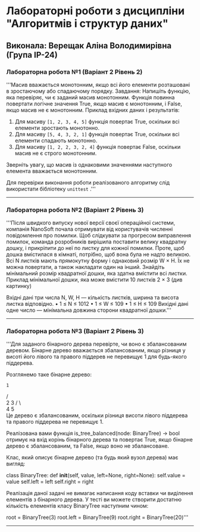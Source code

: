 # Лабораторні роботи з дисципліни "Алгоритмів і структур даних"

## Виконала: Верещак Аліна Володимирівна (Група ІР-24)

### Лабораторна робота №1 (Варіант 2 Рівень 2)

'''Масив вважається монотонним, якщо всі його елементи розташовані в зростаючому або спадаючому порядку.
Завдання: Напишіть функцію, яка перевіряє, чи є заданий масив монотонним. 
Функція повинна повертати логічне значення True, якщо масив є монотонним, і False, якщо масив не є монотонним.
Приклад вхідних даних і результатів:

1. Для масиву `[1, 2, 3, 4, 5]` функція повертає True, оскільки всі елементи зростають монотонно.
2. Для масиву `[5, 4, 3, 2, 1]` функція повертає True, оскільки всі елементи спадають монотонно.
3. Для масиву `[1, 2, 2, 3, 2, 4]` функція повертає False, оскільки масив не є строго монотонним.

Зверніть увагу, що масив із однаковими значеннями наступного елемента вважається монотонним.

Для перевірки виконання роботи реалізованого алгоритму слід використати бібліотеку `unittest` .'''

***
### Лабораторна робота №2 (Варіант 2 Рівень 3)
'''Пiсля швидкого випуску нової версiї своєї операцiйної системи, компанiя NanoSoft
почала отримувати вiд користувачiв численнi повiдомлення про помилки. Щоб
слiдкувати за прогресом виправлення помилок, команда розробникiв вирiшила поставити
велику квадратну дошку, i прикрiпити до неї по листку для кожної помилки. Проте,
щоб дошка вмiстилася в кiмнатi, потрiбно, щоб вона була не надто великою.
Всi N листкiв мають прямокутну форму i однаковий розмiр W × H. Їх не можна
повертати, а також накладати один на iнший.
Знайдiть мiнiмальний розмiр квадратної дошки, яка здатна вмiстити всi листки.
Приклад мiнiмальної дошки, яка може вмiстити 10 листкiв 2 × 3 (див картинку)

Вхiднi данi
три числа N, W, H — кiлькiсть листкiв, ширина та висота листка вiдповiдно.
• 1 ≤ N ≤ 1012
• 1 ≤ W ≤ 109
• 1 ≤ H ≤ 109
Вихiднi данi
одне число — мiнiмальна довжина сторони квадратної дошки.'''

***
### Лабораторна робота №3 (Варіант 2 Рівень 3)
'''Для заданого бінарного дерева перевірте, чи воно є збалансованим деревом. Бінарне дерево вважається збалансованим, якщо різниця у висоті його лівого та правого піддерев не перевищує 1 для будь-якого піддерева.

Розглянемо таке бінарне дерево:

    1
   / \
  2   3
 / \     
4   5     
Це дерево є збалансованим, оскільки різниця висоти лівого піддерева та правого піддерева не перевищує 1.

Реалізована вами функція is_tree_balanced(node: BinaryTree) -> bool отримує на вхід корінь бінарного дерева та повертає True, якщо бінарне дерево є збалансованим, та False, якщо воно не збалансоване.

Клас, який описує бінарне дерево (та будь який вузол дерева) має вигляд:

class BinaryTree:
    def __init__(self, value, left=None, right=None):
        self.value = value
        self.left = left
        self.right = right

Реалізація даної задачі не вимагає написання коду вставки чи виділення елементів з бінарного дерева. У тесті ви можете створити достатню кількість елементів класу BinaryTree наступним чином:

root = BinaryTree(3)
root.left = BinaryTree(9)
root.right = BinaryTree(20)'''

***